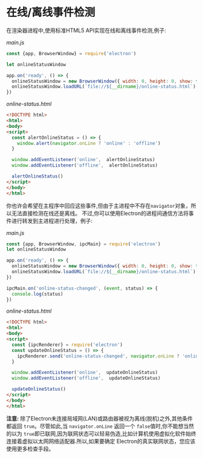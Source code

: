 # 在线/离线事件检测

在渲染器进程中,使用标准HTML5 API实现在线和离线事件检测,例子:

_main.js_

```javascript
const {app, BrowserWindow} = require('electron')

let onlineStatusWindow

app.on('ready', () => {
  onlineStatusWindow = new BrowserWindow({ width: 0, height: 0, show: false })
  onlineStatusWindow.loadURL(`file://${__dirname}/online-status.html`)
})
```

_online-status.html_

```html
<!DOCTYPE html>
<html>
<body>
<script>
  const alertOnlineStatus = () => {
    window.alert(navigator.onLine ? 'online' : 'offline')
  }

  window.addEventListener('online',  alertOnlineStatus)
  window.addEventListener('offline',  alertOnlineStatus)

  alertOnlineStatus()
</script>
</body>
</html>
```

你也许会希望在主程序中回应这些事件,但由于主进程中不存在`navigator`对象，所以无法直接检测在线还是离线。
不过,你可以使用Electron的进程间通信方法将事件进行转发到主进程进行处理，例子:

_main.js_

```javascript
const {app, BrowserWindow, ipcMain} = require('electron')
let onlineStatusWindow

app.on('ready', () => {
  onlineStatusWindow = new BrowserWindow({ width: 0, height: 0, show: false })
  onlineStatusWindow.loadURL(`file://${__dirname}/online-status.html`)
})

ipcMain.on('online-status-changed', (event, status) => {
  console.log(status)
})
```

_online-status.html_

```html
<!DOCTYPE html>
<html>
<body>
<script>
  const {ipcRenderer} = require('electron')
  const updateOnlineStatus = () => {
    ipcRenderer.send('online-status-changed', navigator.onLine ? 'online' : 'offline')
  }

  window.addEventListener('online',  updateOnlineStatus)
  window.addEventListener('offline',  updateOnlineStatus)

  updateOnlineStatus()
</script>
</body>
</html>
```

**注意:** 除了Electron未连接局域网(LAN)或路由器被视为离线(脱机)之外,其他条件都返回 `true`。尽管如此,当 `navigator.onLine` 返回一个 `false`值时,你不能想当然的以为 `true`即已联网,因为联网状态可以轻易伪造,比如计算机使用虚拟化软件始终连接着虚拟以太网网络适配器.所以,如果要确定 Electron的真实联网状态，您应该使用更多检查手段。